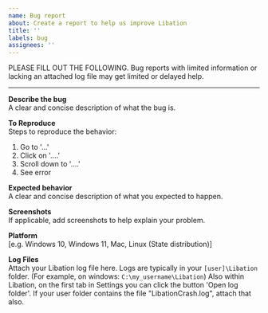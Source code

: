 ```yaml
---
name: Bug report
about: Create a report to help us improve Libation
title: ''
labels: bug
assignees: ''
---
```


PLEASE FILL OUT THE FOLLOWING. Bug reports with limited information or lacking an attached log file may get limited or delayed help.

___

**Describe the bug**  
A clear and concise description of what the bug is.

**To Reproduce**  
Steps to reproduce the behavior:

1. Go to '...'
2. Click on '....'
3. Scroll down to '....'
4. See error

**Expected behavior**  
A clear and concise description of what you expected to happen.

**Screenshots**  
If applicable, add screenshots to help explain your problem.

**Platform**  
[e.g. Windows 10, Windows 11, Mac, Linux (State distribution)]

**Log Files**  
Attach your Libation log file here. Logs are typically in your `[user]\Libation` folder. (For example, on windows: `C:\my_username\Libation`) Also within Libation, on the first tab in Settings you can click the button 'Open log folder'. If your user folder contains the file "LibationCrash.log", attach that also.
